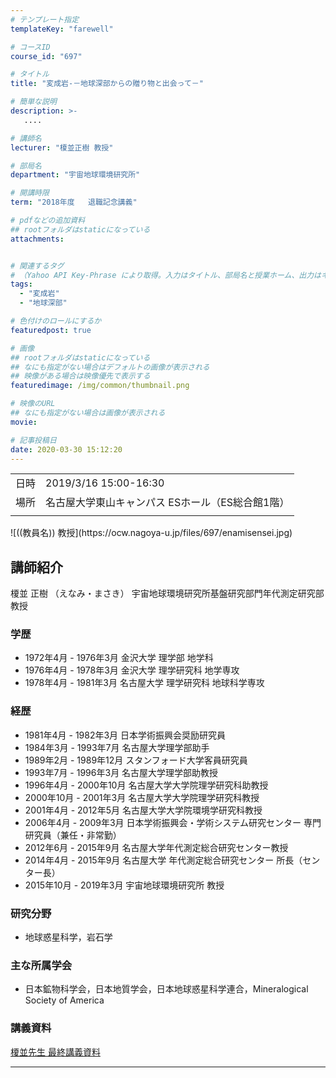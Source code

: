 ```yaml
---
# テンプレート指定
templateKey: "farewell"

# コースID
course_id: "697"

# タイトル
title: "変成岩-－地球深部からの贈り物と出会って－"

# 簡単な説明
description: >-
   ....

# 講師名
lecturer: "榎並正樹 教授"

# 部局名
department: "宇宙地球環境研究所"

# 開講時限
term: "2018年度	退職記念講義"

# pdfなどの追加資料
## rootフォルダはstaticになっている
attachments:


# 関連するタグ
# （Yahoo API Key-Phrase により取得。入力はタイトル、部局名と授業ホーム、出力はキーフレーズ（tags））
tags:
  - "変成岩"
  - "地球深部"

# 色付けのロールにするか
featuredpost: true

# 画像
## rootフォルダはstaticになっている
## なにも指定がない場合はデフォルトの画像が表示される
## 映像がある場合は映像優先で表示する
featuredimage: /img/common/thumbnail.png

# 映像のURL
## なにも指定がない場合は画像が表示される
movie: 

# 記事投稿日
date: 2020-03-30 15:12:20
---
```


|   |   |
|---|---|
| 日時 | 2019/3/16  15:00-16:30 |
| 場所 | 名古屋大学東山キャンパス ESホール（ES総合館1階） |
|   |   |





<p>
![((教員名)) 教授](https://ocw.nagoya-u.jp/files/697/enamisensei.jpg) 
</p>

## 講師紹介

榎並 正樹 （えなみ・まさき） 宇宙地球環境研究所基盤研究部門年代測定研究部 教授

### 学歴
* 1972年4月 - 1976年3月   金沢大学 理学部 地学科
* 1976年4月 - 1978年3月   金沢大学 理学研究科 地学専攻
* 1978年4月 - 1981年3月   名古屋大学 理学研究科 地球科学専攻

### 経歴
* 1981年4月 - 1982年3月   日本学術振興会奨励研究員
* 1984年3月 - 1993年7月   名古屋大学理学部助手
* 1989年2月 - 1989年12月   スタンフォード大学客員研究員
* 1993年7月 - 1996年3月   名古屋大学理学部助教授
* 1996年4月 - 2000年10月   名古屋大学大学院理学研究科助教授
* 2000年10月 - 2001年3月   名古屋大学大学院理学研究科教授
* 2001年4月 - 2012年5月   名古屋大学大学院環境学研究科教授
* 2006年4月 - 2009年3月   日本学術振興会・学術システム研究センター 専門研究員（兼任・非常勤）
* 2012年6月 - 2015年9月   名古屋大学年代測定総合研究センター教授
* 2014年4月 - 2015年9月   名古屋大学 年代測定総合研究センター  所長（センター長）
* 2015年10月 - 2019年3月   宇宙地球環境研究所 教授

### 研究分野
* 地球惑星科学，岩石学

### 主な所属学会
* 日本鉱物科学会，日本地質学会，日本地球惑星科学連合，Mineralogical Society of America



### 講義資料

[榎並先生 最終講義資料](https://ocw.nagoya-u.jp/files/697/lecture_0324_2.pdf) 


-----